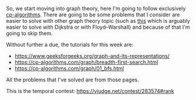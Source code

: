 So, we start moving into graph theory, here I'm going to follow exclusively [cp-algorithms](https://cp-algorithms.com/). 
There are going to be some problems that I consider are easier to solve with other graph theory topic (such as [this](
https://www.spoj.com/problems/MICEMAZE/) which is arguably easier to solve with Dijkstra or with Floyd–Warshall) and because of that I'm going to skip them.

Without further a due, the tutorials for this week are:
- https://www.geeksforgeeks.org/graph-and-its-representations/
- https://cp-algorithms.com/graph/breadth-first-search.html
- https://cp-algorithms.com/graph/01_bfs.html

All the problems that I've solved are from those pages.

This is the temporal contest:
https://vjudge.net/contest/283574#rank
